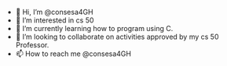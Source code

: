 - 👋 Hi, I’m @consesa4GH
- 👀 I’m interested in cs 50
- 🌱 I’m currently learning how to program using C.
- 💞️ I’m looking to collaborate on activities approved by my cs 50 Professor.
- 📫 How to reach me @consesa4GH

<!---
consesa4GH/consesa4GH is a ✨ special ✨ repository because its `README.md` (this file) appears on your GitHub profile.
You can click the Preview link to take a look at your changes.
--->
